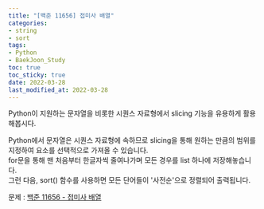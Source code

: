 ```yaml
---
title: "[백준 11656] 접미사 배열"
categories: 
- string
- sort
tags:
- Python
- BaekJoon_Study
toc: true
toc_sticky: true
date: 2022-03-28
last_modified_at: 2022-03-28
---
```


Python이 지원하는 문자열을 비롯한 시퀀스 자료형에서 slicing 기능을 유용하게 활용해봅시다.

Python에서 문자열은 시퀀스 자료형에 속하므로 slicing을 통해 원하는 만큼의 범위를 지정하여 요소를 선택적으로 가져올 수 있습니다.  
for문을 통해 맨 처음부터 한글자씩 줄여나가며 모든 경우를 list 하나에 저장해놓습니다.  
그런 다음, sort() 함수를 사용하면 모든 단어들이 '사전순'으로 정렬되어 출력됩니다.

문제 : [백준 11656 - 접미사 배열](https://www.acmicpc.net/problem/11656)

<script src="https://gist.github.com/Ryumaker/618528f93f52ebe025823a0891c2c84a.js"></script>



